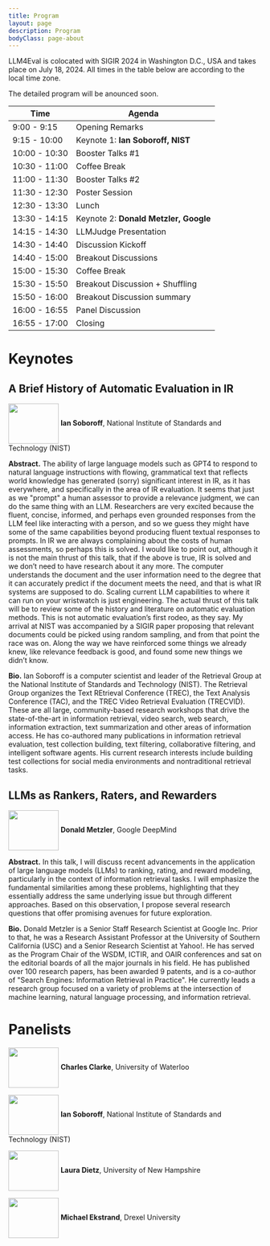 ```yaml
---
title: Program
layout: page
description: Program
bodyClass: page-about
---
```


LLM4Eval is colocated with SIGIR 2024 in Washington D.C., USA and takes place on July 18, 2024. All times in the table below are according to the local time zone.

The detailed program will be anounced soon.

| Time          | Agenda                            |
| ------------- | --------------------------------- |
| 9:00 - 9:15   | Opening Remarks                   |
| 9:15 - 10:00  | Keynote 1: __Ian Soboroff, NIST__     |
| 10:00 - 10:30 | Booster Talks #1                  |
| 10:30 - 11:00 | Coffee Break                      |
| 11:00 - 11:30 | Booster Talks #2                  |
| 11:30 - 12:30 | Poster Session                    |
| 12:30 - 13:30 | Lunch                             |
| 13:30 - 14:15 | Keynote 2: __Donald Metzler, Google__ |
| 14:15 - 14:30 | LLMJudge Presentation             |
| 14:30 - 14:40 | Discussion Kickoff                |
| 14:40 - 15:00 | Breakout Discussions              |
| 15:00 - 15:30 | Coffee Break                      |
| 15:30 - 15:50 | Breakout Discussion + Shuffling   |
| 15:50 - 16:00 | Breakout Discussion summary       |
| 16:00 - 16:55 | Panel Discussion                  |
| 16:55 - 17:00 | Closing                           |

# Keynotes

## A Brief History of Automatic Evaluation in IR

<img style="vertical-align:middle" width="100px" height="80px" src="../images/team/Ian.jpg"/> __Ian Soboroff__, National Institute of Standards and Technology (NIST)

__Abstract.__ The ability of large language models such as GPT4 to respond to natural language instructions with flowing, grammatical text that reflects world knowledge has generated (sorry) significant interest in IR, as it has everywhere, and specifically in the area of IR evaluation. It seems that just as we "prompt" a human assessor to provide a relevance judgment, we can do the same thing with an LLM. Researchers are very excited because the fluent, concise, informed, and perhaps even grounded responses from the LLM feel like interacting with a person, and so we guess they might have some of the same capabilities beyond producing fluent textual responses to prompts. In IR we are always complaining about the costs of human assessments, so perhaps this is solved.
I would like to point out, although it is not the main thrust of this talk, that if the above is true, IR is solved and we don’t need to have research about it any more. The computer understands the document and the user information need to the degree that it can accurately predict if the document meets the need, and that is what IR systems are supposed to do. Scaling current LLM capabilities to where it can run on your wristwatch is just engineering.
The actual thrust of this talk will be to review some of the history and literature on automatic evaluation methods. This is not automatic evaluation’s first rodeo, as they say. My arrival at NIST was accompanied by a SIGIR paper proposing that relevant documents could be picked using random sampling, and from that point the race was on. Along the way we have reinforced some things we already knew, like relevance feedback is good, and found some new things we didn’t know.

__Bio.__ Ian Soboroff is a computer scientist and leader of the Retrieval Group at the National Institute of Standards and Technology (NIST). The Retrieval Group organizes the Text REtrieval Conference (TREC), the Text Analysis Conference (TAC), and the TREC Video Retrieval Evaluation (TRECVID). These are all large, community-based research workshops that drive the state-of-the-art in information retrieval, video search, web search, information extraction, text summarization and other areas of information access. He has co-authored many publications in information retrieval evaluation, test collection building, text filtering, collaborative filtering, and intelligent software agents. His current research interests include building test collections for social media environments and nontraditional retrieval tasks.

## LLMs as Rankers, Raters, and Rewarders

<img style="vertical-align:middle" width="100px" height="80px" src="../images/team/don1.png"/> __Donald Metzler__, Google DeepMind

__Abstract.__ In this talk, I will discuss recent advancements in the application of large language models (LLMs) to ranking, rating, and reward modeling, particularly in the context of information retrieval tasks. I will emphasize the fundamental similarities among these problems, highlighting that they essentially address the same underlying issue but through different approaches. Based on this observation, I propose several research questions that offer promising avenues for future exploration.

__Bio.__ Donald Metzler is a Senior Staff Research Scientist at Google Inc. Prior to that, he was a Research Assistant Professor at the University of Southern California (USC) and a Senior Research Scientist at Yahoo!. He has served as the Program Chair of the WSDM, ICTIR, and OAIR conferences and sat on the editorial boards of all the major journals in his field. He has published over 100 research papers, has been awarded 9 patents, and is a co-author of "Search Engines: Information Retrieval in Practice". He currently leads a research group focused on a variety of problems at the intersection of machine learning, natural language processing, and information retrieval.

# Panelists

<img style="vertical-align:middle" width="100px" height="80px" src="../images/team/charles.jpg"/> __Charles Clarke__, University of Waterloo

<img style="vertical-align:middle" width="100px" height="80px" src="../images/team/Ian.jpg"/> __Ian Soboroff__, National Institute of Standards and Technology (NIST)

<img style="vertical-align:middle" width="100px" height="80px" src="../images/team/lauradietz.jpg"/> __Laura Dietz__, University of New Hampshire

<img style="vertical-align:middle" width="100px" height="80px" src="../images/team/ekstrand.jpg"/> __Michael Ekstrand__, Drexel University